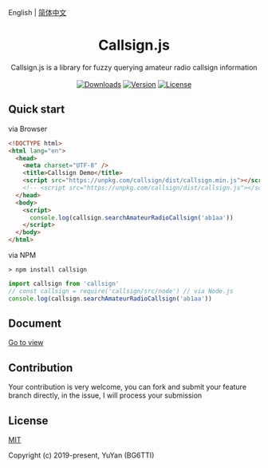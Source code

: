 English | [简体中文](./README.zh-CN.md)

<h1 align="center">Callsign.js</h1>

<div align="center">
    Callsign.js is a library for fuzzy querying amateur radio callsign information
    <br/>
    <br/>
  <a href="https://npmcharts.com/compare/callsign?minimal=true"><img src="https://img.shields.io/npm/dm/callsign.svg" alt="Downloads"></a>
  <a href="https://www.npmjs.com/package/callsign"><img src="https://img.shields.io/npm/v/callsign.svg" alt="Version"></a>
  <a href="https://www.npmjs.com/package/callsign"><img src="https://img.shields.io/npm/l/callsign.svg" alt="License"></a>
  <!-- <a href="https://t.me/"><img src="https://img.shields.io/badge/chat-on%20discord-7289da.svg" alt="Chat"></a> -->
  <!-- <br> -->
</div>

## Quick start

via Browser

```html
<!DOCTYPE html>
<html lang="en">
  <head>
    <meta charset="UTF-8" />
    <title>Callsign Demo</title>
    <script src="https://unpkg.com/callsign/dist/callsign.min.js"></script>
    <!-- <script src="https://unpkg.com/callsign/dist/callsign.js"></script> -->
  </head>
  <body>
    <script>
      console.log(callsign.searchAmateurRadioCallsign('ab1aa'))
    </script>
  </body>
</html>
```

via NPM

```shell
> npm install callsign
```

```js
import callsign from 'callsign'
// const callsign = require('callsign/src/node') // via Node.js
console.log(callsign.searchAmateurRadioCallsign('ab1aa'))
```

## Document

[Go to view](./docs/)

## Contribution

Your contribution is very welcome, you can fork and submit your feature branch directly, in the issue, I will process your submission

## License

[MIT](http://opensource.org/licenses/MIT)

Copyright (c) 2019-present, YuYan (BG6TTI)
